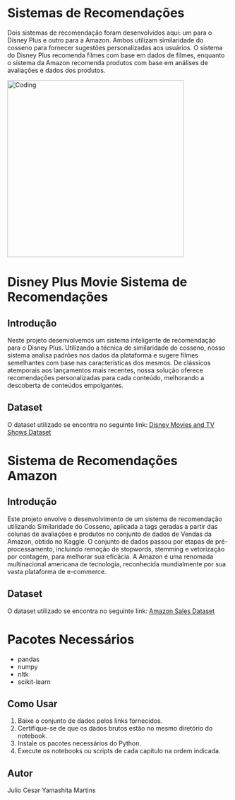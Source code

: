 # Sistemas de Recomendações

Dois sistemas de recomendação foram desenvolvidos aqui: um para o Disney Plus e outro para a Amazon. Ambos utilizam similaridade do cosseno para fornecer sugestões personalizadas aos usuários. O sistema do Disney Plus recomenda filmes com base em dados de filmes, enquanto o sistema da Amazon recomenda produtos com base em análises de avaliações e dados dos produtos.

<img align="center" alt="Coding" width="400" src="https://i.pinimg.com/originals/22/3b/d3/223bd35787baf9b3693e15fb5e856958.gif">

# Disney Plus Movie Sistema de Recomendações

## Introdução
Neste projeto desenvolvemos um sistema inteligente de recomendação para o Disney Plus. Utilizando a técnica de similaridade do cosseno, nosso sistema analisa padrões nos dados da plataforma e sugere filmes semelhantes com base nas características dos mesmos. De clássicos atemporais aos lançamentos mais recentes, nossa solução oferece recomendações personalizadas para cada conteúdo, melhorando a descoberta de conteúdos empolgantes.

## Dataset
O dataset utilizado se encontra no seguinte link: [Disney Movies and TV Shows Dataset](https://www.kaggle.com/datasets/shivamb/disney-movies-and-tv-shows)

# Sistema de Recomendações Amazon

## Introdução
Este projeto envolve o desenvolvimento de um sistema de recomendação utilizando Similaridade do Cosseno, aplicada a tags geradas a partir das colunas de avaliações e produtos no conjunto de dados de Vendas da Amazon, obtido no Kaggle. O conjunto de dados passou por etapas de pré-processamento, incluindo remoção de stopwords, stemming e vetorização por contagem, para melhorar sua eficácia. A Amazon é uma renomada multinacional americana de tecnologia, reconhecida mundialmente por sua vasta plataforma de e-commerce.

## Dataset
O dataset utilizado se encontra no seguinte link: [Amazon Sales Dataset](https://www.kaggle.com/datasets/karkavelrajaj/amazon-sales-dataset)

# Pacotes Necessários
- pandas
- numpy
- nltk
- scikit-learn

## Como Usar

1. Baixe o conjunto de dados pelos links fornecidos.
2. Certifique-se de que os dados brutos estão no mesmo diretório do notebook.
3. Instale os pacotes necessários do Python.
4. Execute os notebooks ou scripts de cada capítulo na ordem indicada.

## Autor
Julio Cesar Yamashita Martins
